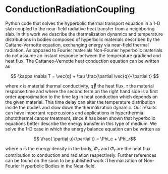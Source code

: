 # ConductionRadiationCoupling
Python code that solves the hyperbolic thermal transport equation in a 1-D slab coupled to the near-field radiative heat transfer from a neighboring slab. In this work we describe the thermalization dynamics and temperature distributions in bodies
composed of hyperbolic materials described by the Cattane-Vernotte equation,  exchanging energy via near-field thermal radiation. As opposed
to Fourier materials Non-Fourier hyperbolic materials do not assume an instant response between
the temperature gradiend and heat flux. The Cattaneo-Vernotte heat conduction equation can be written as

$$-\kappa \nabla  T = \vec{q} + \tau \frac{\partial \vec{q}}{\partial t} $$

where $\kappa$ is material thermal conductivity, $\vec{q}$ the heat flux, $\tau$ the material response time and where the second term on the right hand side is a first order approximation to the time lag in heat conduction which  depends on the
given material. This time delay can alter the temperature distribution
inside the bodies and slow down the thermalization dynamic. Our results can have important
repercusions and applications in hyperthermia photothermal cancer treatment, since it has been
shown that hyperbolic equations better describe the energy transfer in this type of medium. We solve the 1-D case in which the energy balance
equation can be written as

$$  \frac{ \partial u}{\partial t}  = \Phi_c +  \Phi_r$$

where $u$ is the energy density in the body, $\Phi_c$ and $\Phi_r$ are the heat flux contribution to conduction and radiation respectively. Further references can be found on the soon to be published work :Thermalization of Non-Fourier Hyperbolic Bodies in the
Near-field. 
